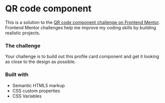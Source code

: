 # QR code component

This is a solution to the [QR code component challenge on Frontend Mentor](https://www.frontendmentor.io/challenges/qr-code-component-iux_sIO_H). Frontend Mentor challenges help me improve my coding skills by building realistic projects.


### The challenge

Your challenge is to build out this profile card component and get it looking as close to the design as possible.


### Built with

- Semantic HTML5 markup
- CSS custom properties
- CSS Variables
